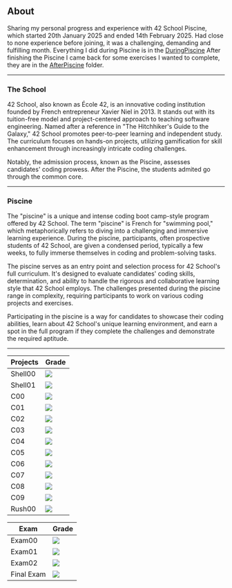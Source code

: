 ## About
Sharing my personal progress and experience with 42 School Piscine, which started 20th January 2025 and ended 14th February 2025. Had close to none experience before joining, it was a challenging, demanding and fulfilling month. Everything I did during Piscine is in the [DuringPiscine](https://github.com/Chaudbrush/Piscine/tree/main/DuringPiscine) After finishing the Piscine I came back for some exercises I wanted to complete, they are in the [AfterPiscine](https://github.com/Chaudbrush/Piscine/tree/main/AfterPiscine) folder.

---

### The School
42 School, also known as École 42, is an innovative coding institution founded by French entrepreneur Xavier Niel in 2013. It stands out with its tuition-free model and project-centered approach to teaching software engineering. Named after a reference in "The Hitchhiker's Guide to the Galaxy," 42 School promotes peer-to-peer learning and independent study. The curriculum focuses on hands-on projects, utilizing gamification for skill enhancement through increasingly intricate coding challenges.

Notably, the admission process, known as the Piscine, assesses candidates' coding prowess. After the Piscine, the students admited go through the common core.

---
 
### Piscine
The "piscine" is a unique and intense coding boot camp-style program offered by 42 School. The term "piscine" is French for "swimming pool," which metaphorically refers to diving into a challenging and immersive learning experience. During the piscine, participants, often prospective students of 42 School, are given a condensed period, typically a few weeks, to fully immerse themselves in coding and problem-solving tasks.

The piscine serves as an entry point and selection process for 42 School's full curriculum. It's designed to evaluate candidates' coding skills, determination, and ability to handle the rigorous and collaborative learning style that 42 School employs. The challenges presented during the piscine range in complexity, requiring participants to work on various coding projects and exercises.

Participating in the piscine is a way for candidates to showcase their coding abilities, learn about 42 School's unique learning environment, and earn a spot in the full program if they complete the challenges and demonstrate the required aptitude.

---

Projects  | Grade
---------|------
Shell00   | <img src="https://img.shields.io/badge/score-55%20%2F%20100-success" />
Shell01   | <img src="https://img.shields.io/badge/score-65%20%2F%20100-success" />
C00   | <img src="https://img.shields.io/badge/score-85%20%2F%20100-success" />
C01   | <img src="https://img.shields.io/badge/score-100%20%2F%20100-success" />
C02   | <img src="https://img.shields.io/badge/score-85%20%2F%20100-success" />
C03   | <img src="https://img.shields.io/badge/score-100%20%2F%20100-success" />
C04  | <img src="https://img.shields.io/badge/score-70%20%2F%20100-success" />
C05  | <img src="https://img.shields.io/badge/score-80%20%2F%20100-success" />
C06  | <img src="https://img.shields.io/badge/score-100%20%2F%20100-success" />
C07  | <img src="https://img.shields.io/badge/score-60%20%2F%20100-success" />
C08  | <img src="https://img.shields.io/badge/score-100%20%2F%20100-success" />
C09  | <img src="https://img.shields.io/badge/score-100%20%2F%20100-success" />
Rush00 | <img src="https://img.shields.io/badge/score-0%20%2F%20100-red" />

Exam  | Grade
-------|------
Exam00 | <img src="https://img.shields.io/badge/score-50%20%2F%20100-success" />
Exam01 | <img src="https://img.shields.io/badge/score-80%20%2F%20100-success" />
Exam02 | <img src="https://img.shields.io/badge/score-70%20%2F%20100-success" />
Final Exam | <img src="https://img.shields.io/badge/score-72%20%2F%20100-success" />

